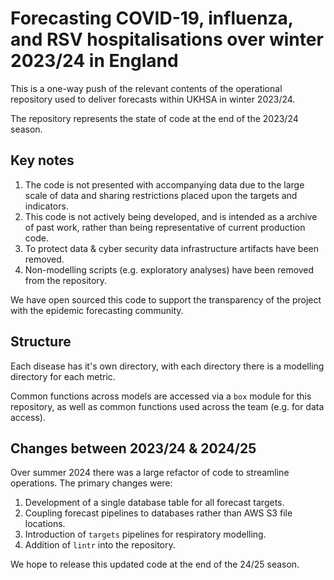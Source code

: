 # Forecasting COVID-19, influenza, and RSV hospitalisations over winter 2023/24 in England

This is a one-way push of the relevant contents of the operational repository used to deliver forecasts within UKHSA in winter 2023/24.

The repository represents the state of code at the end of the 2023/24 season.



## Key notes

1. The code is not presented with accompanying data due to the large scale of data and sharing restrictions placed upon the targets and indicators.
2. This code is not actively being developed, and is intended as a archive of past work, rather than being representative of current production code.
3. To protect data & cyber security data infrastructure artifacts have been removed.
4. Non-modelling scripts (e.g. exploratory analyses) have been removed from the repository.

We have open sourced this code to support the transparency of the project with the epidemic forecasting community.

## Structure

Each disease has it's own directory, with each directory there is a modelling directory for each metric.

Common functions across models are accessed via a `box` module for this repository, as well as common functions used across the team (e.g. for data access).

## Changes between 2023/24 & 2024/25

Over summer 2024 there was a large refactor of code to streamline operations. The primary changes were:

1. Development of a single database table for all forecast targets.
2. Coupling forecast pipelines to databases rather than AWS S3 file locations.
3. Introduction of `targets` pipelines for respiratory modelling.
4. Addition of `lintr` into the repository.

We hope to release this updated code at the end of the 24/25 season.
